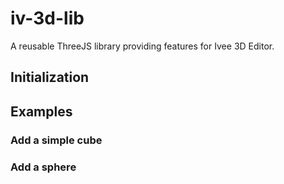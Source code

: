 # iv-3d-lib
A reusable ThreeJS library providing features for Ivee 3D Editor.

## Initialization

## Examples

### Add a simple cube

### Add a sphere

